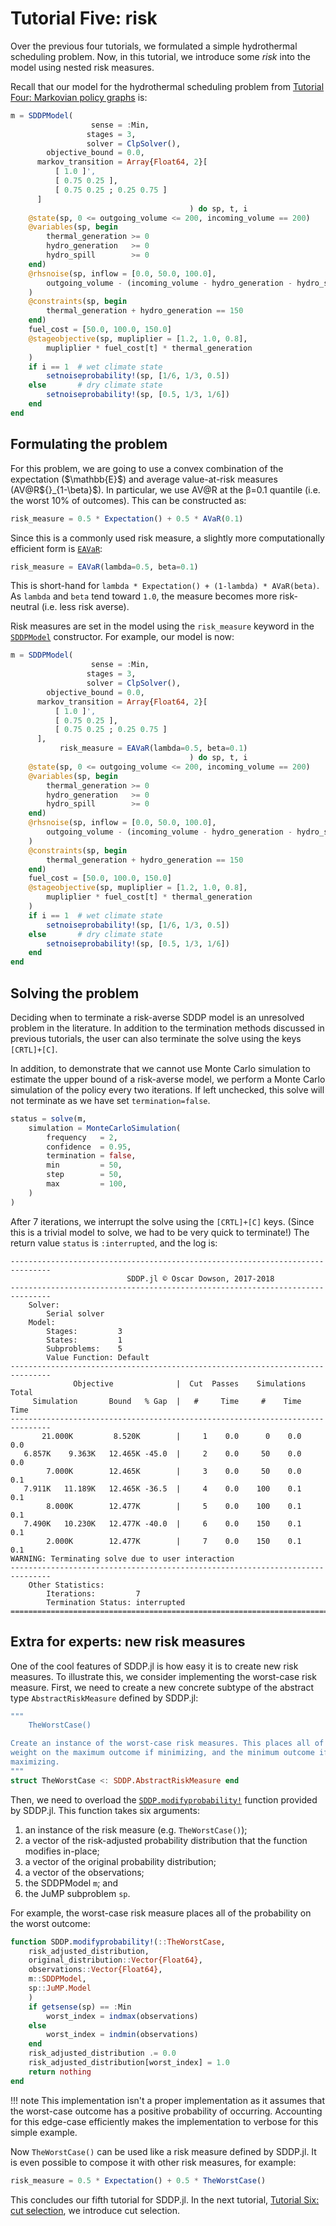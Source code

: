 # Tutorial Five: risk

Over the previous four tutorials, we formulated a simple hydrothermal scheduling
problem. Now, in this tutorial, we introduce some *risk* into the model using
nested risk measures.

Recall that our model for the hydrothermal scheduling problem from
[Tutorial Four: Markovian policy graphs](@ref) is:

```julia
m = SDDPModel(
                  sense = :Min,
                 stages = 3,
                 solver = ClpSolver(),
        objective_bound = 0.0,
      markov_transition = Array{Float64, 2}[
          [ 1.0 ]',
          [ 0.75 0.25 ],
          [ 0.75 0.25 ; 0.25 0.75 ]
      ]
                                        ) do sp, t, i
    @state(sp, 0 <= outgoing_volume <= 200, incoming_volume == 200)
    @variables(sp, begin
        thermal_generation >= 0
        hydro_generation   >= 0
        hydro_spill        >= 0
    end)
    @rhsnoise(sp, inflow = [0.0, 50.0, 100.0],
        outgoing_volume - (incoming_volume - hydro_generation - hydro_spill) == inflow
    )
    @constraints(sp, begin
        thermal_generation + hydro_generation == 150
    end)
    fuel_cost = [50.0, 100.0, 150.0]
    @stageobjective(sp, mupliplier = [1.2, 1.0, 0.8],
        mupliplier * fuel_cost[t] * thermal_generation
    )
    if i == 1  # wet climate state
        setnoiseprobability!(sp, [1/6, 1/3, 0.5])
    else       # dry climate state
        setnoiseprobability!(sp, [0.5, 1/3, 1/6])
    end
end
```

## Formulating the problem

For this problem, we are going to use a convex combination of the expectation
(\$\\mathbb{E}\$) and average value-at-risk measures (AV@R\${}_{1-\\beta}\$).
In particular, we use AV@R at the β=0.1 quantile (i.e. the worst 10% of
outcomes). This can be constructed as:
```julia
risk_measure = 0.5 * Expectation() + 0.5 * AVaR(0.1)
```

Since this is a commonly used risk measure, a slightly more computationally
efficient form is [`EAVaR`](@ref):
```julia
risk_measure = EAVaR(lambda=0.5, beta=0.1)
```
This is short-hand for `lambda * Expectation() + (1-lambda) * AVaR(beta)`. As
`lambda` and `beta` tend toward `1.0`, the measure becomes more risk-neutral
(i.e. less risk averse).

Risk measures are set in the model using the `risk_measure` keyword in the
[`SDDPModel`](@ref) constructor. For example, our model is now:

```julia
m = SDDPModel(
                  sense = :Min,
                 stages = 3,
                 solver = ClpSolver(),
        objective_bound = 0.0,
      markov_transition = Array{Float64, 2}[
          [ 1.0 ]',
          [ 0.75 0.25 ],
          [ 0.75 0.25 ; 0.25 0.75 ]
      ],
           risk_measure = EAVaR(lambda=0.5, beta=0.1)
                                        ) do sp, t, i
    @state(sp, 0 <= outgoing_volume <= 200, incoming_volume == 200)
    @variables(sp, begin
        thermal_generation >= 0
        hydro_generation   >= 0
        hydro_spill        >= 0
    end)
    @rhsnoise(sp, inflow = [0.0, 50.0, 100.0],
        outgoing_volume - (incoming_volume - hydro_generation - hydro_spill) == inflow
    )
    @constraints(sp, begin
        thermal_generation + hydro_generation == 150
    end)
    fuel_cost = [50.0, 100.0, 150.0]
    @stageobjective(sp, mupliplier = [1.2, 1.0, 0.8],
        mupliplier * fuel_cost[t] * thermal_generation
    )
    if i == 1  # wet climate state
        setnoiseprobability!(sp, [1/6, 1/3, 0.5])
    else       # dry climate state
        setnoiseprobability!(sp, [0.5, 1/3, 1/6])
    end
end
```

## Solving the problem

Deciding when to terminate a risk-averse SDDP model is an unresolved problem in
the literature. In addition to the termination methods discussed in previous
tutorials, the user can also terminate the solve using the keys `[CRTL]+[C]`.

In addition, to demonstrate that we cannot use Monte Carlo simulation to
estimate the upper  bound of a risk-averse model, we perform a Monte Carlo
simulation of the policy  every two iterations. If left unchecked, this solve
will not terminate as we have set `termination=false`.

```julia
status = solve(m,
    simulation = MonteCarloSimulation(
        frequency   = 2,
        confidence  = 0.95,
        termination = false,
        min         = 50,
        step        = 50,
        max         = 100,
    )
)
```
After 7 iterations, we interrupt the solve using the `[CRTL]+[C]` keys. (Since
this is a trivial model to solve, we had to be very quick to terminate!) The
return value `status` is `:interrupted`, and the log is:
```
-------------------------------------------------------------------------------
                          SDDP.jl © Oscar Dowson, 2017-2018
-------------------------------------------------------------------------------
    Solver:
        Serial solver
    Model:
        Stages:         3
        States:         1
        Subproblems:    5
        Value Function: Default
-------------------------------------------------------------------------------
              Objective              |  Cut  Passes    Simulations   Total
     Simulation       Bound   % Gap  |   #     Time     #    Time    Time
-------------------------------------------------------------------------------
       21.000K         8.520K        |     1    0.0      0    0.0    0.0
   6.857K    9.363K   12.465K -45.0  |     2    0.0     50    0.0    0.0
        7.000K        12.465K        |     3    0.0     50    0.0    0.1
   7.911K   11.189K   12.465K -36.5  |     4    0.0    100    0.1    0.1
        8.000K        12.477K        |     5    0.0    100    0.1    0.1
   7.490K   10.230K   12.477K -40.0  |     6    0.0    150    0.1    0.1
        2.000K        12.477K        |     7    0.0    150    0.1    0.1
WARNING: Terminating solve due to user interaction
-------------------------------------------------------------------------------
    Other Statistics:
        Iterations:         7
        Termination Status: interrupted
===============================================================================
```

## Extra for experts: new risk measures

One of the cool features of SDDP.jl is how easy it is to create new risk
measures. To illustrate this, we consider implementing the worst-case risk
measure. First, we need to create a new concrete subtype of the abstract type
`AbstractRiskMeasure` defined by SDDP.jl:

```julia
"""
    TheWorstCase()

Create an instance of the worst-case risk measures. This places all of the
weight on the maximum outcome if minimizing, and the minimum outcome if
maximizing.
"""
struct TheWorstCase <: SDDP.AbstractRiskMeasure end
```

Then, we need to overload the [`SDDP.modifyprobability!`](@ref) function
provided by SDDP.jl. This function takes six arguments:
 1. an instance of the risk measure (e.g. `TheWorstCase()`);
 2. a vector of the risk-adjusted probability distribution that the function
    modifies in-place;
 3. a vector of the original probability distribution;
 4. a vector of the observations;
 5. the SDDPModel `m`; and
 6. the JuMP subproblem `sp`.

For example, the worst-case risk measure places all of the probability on the
worst outcome:
```julia
function SDDP.modifyprobability!(::TheWorstCase,
    risk_adjusted_distribution,
    original_distribution::Vector{Float64},
    observations::Vector{Float64},
    m::SDDPModel,
    sp::JuMP.Model
    )
    if getsense(sp) == :Min
        worst_index = indmax(observations)
    else
        worst_index = indmin(observations)
    end
    risk_adjusted_distribution .= 0.0
    risk_adjusted_distribution[worst_index] = 1.0
    return nothing
end
```
!!! note
    This implementation isn't a proper implementation as it assumes that the
    worst-case outcome has a positive probability of occurring. Accounting for
    this edge-case efficiently makes the implementation to verbose for this
    simple example.

Now `TheWorstCase()` can be used like a risk measure defined by SDDP.jl. It is
even possible to compose it with other risk measures, for example:
```julia
risk_measure = 0.5 * Expectation() + 0.5 * TheWorstCase()
```

This concludes our fifth tutorial for SDDP.jl. In the next tutorial,
[Tutorial Six: cut selection](@ref), we introduce cut selection.
